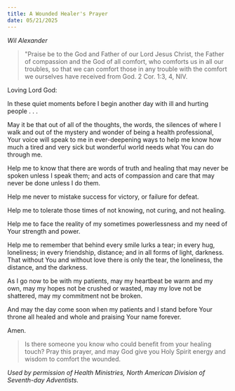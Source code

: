```yaml
---
title: A Wounded Healer's Prayer
date: 05/21/2025
---
```


_Wil Alexander_

> <p></p>
> "Praise be to the God and Father of our Lord Jesus Christ, the Father of compassion and the God of all comfort, who comforts us in all our troubles, so that we can comfort those in any trouble with the comfort we ourselves have received from God. 2 Cor. 1:3, 4, NIV.

Loving Lord God:

In these quiet moments before I begin another day with ill and hurting people . . .

May it be that out of all of the thoughts, the words, the silences of where I walk and out of the mystery and wonder of being a health professional, Your voice will speak to me in ever-deepening ways to help me know how much a tired and very sick but wonderful world needs what You can do through me.

Help me to know that there are words of truth and healing that may never be spoken unless I speak them; and acts of compassion and care that may never be done unless I do them.

Help me never to mistake success for victory, or failure for defeat.

Help me to tolerate those times of not knowing, not curing, and not healing.

Help me to face the reality of my sometimes powerlessness and my need of Your strength and power.

Help me to remember that behind every smile lurks a tear; in every hug, loneliness; in every friendship, distance; and in all forms of light, darkness. That without You and without love there is only the tear, the loneliness, the distance, and the darkness.

As I go now to be with my patients, may my heartbeat be warm and my own, may my hopes not be crushed or wasted, may my love not be shattered, may my commitment not be broken.

And may the day come soon when my patients and I stand before Your throne all healed and whole and praising Your name forever.

Amen. 

> <callout></callout>
> Is there someone you know who could benefit from your healing touch? Pray this prayer, and may God give you Holy Spirit energy and wisdom to comfort the wounded.

_Used by permission of Health Ministries, North American Division of Seventh-day Adventists._